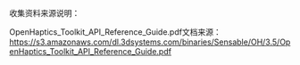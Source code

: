 收集资料来源说明：


OpenHaptics_Toolkit_API_Reference_Guide.pdf文档来源：https://s3.amazonaws.com/dl.3dsystems.com/binaries/Sensable/OH/3.5/OpenHaptics_Toolkit_API_Reference_Guide.pdf
